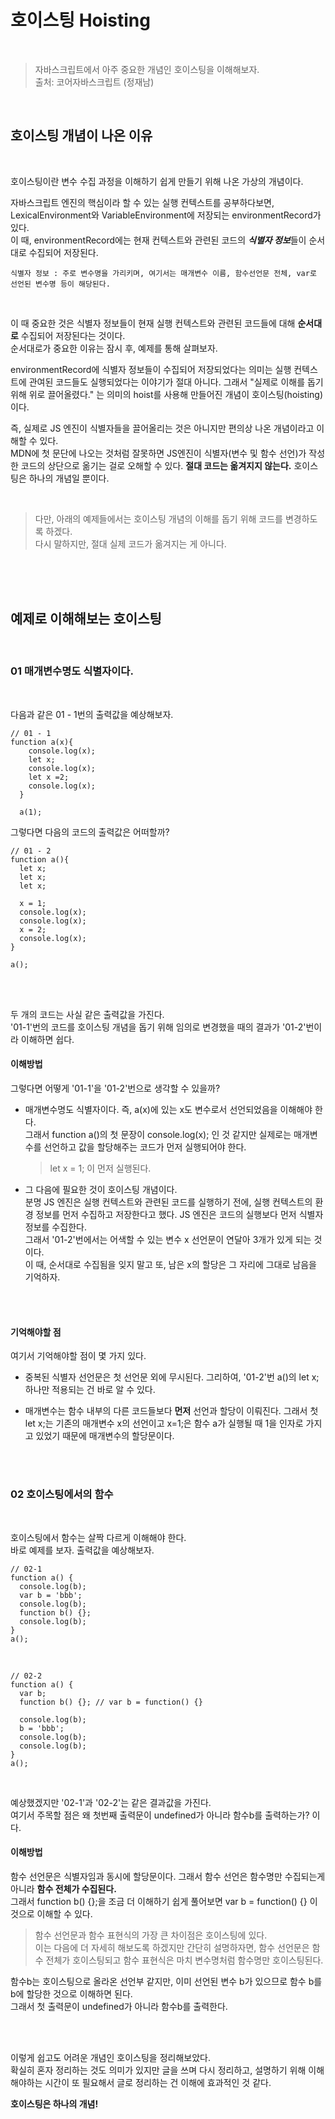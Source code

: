 # 호이스팅 Hoisting

<br/>

> 자바스크립트에서 아주 중요한 개념인 호이스팅을 이해해보자. <br/>
> 출처: 코어자바스크립트 (정재남)

<br/>

## 호이스팅 개념이 나온 이유

<br/>

호이스팅이란 변수 수집 과정을 이해하기 쉽게 만들기 위해 나온 가상의 개념이다.

자바스크립트 엔진의 핵심이라 할 수 있는 실행 컨텍스트를 공부하다보면, LexicalEnvironment와 VariableEnvironment에 저장되는 environmentRecord가 있다.<br/>이 때, environmentRecord에는 현재 컨텍스트와 관련된 코드의 ***식별자 정보***들이 순서대로 수집되어 저장된다.

    식별자 정보 : 주로 변수명을 가리키며, 여기서는 매개변수 이름, 함수선언문 전체, var로 선언된 변수명 등이 해당된다.

<br/>

이 때 중요한 것은 식별자 정보들이 현재 실행 컨텍스트와 관련된 코드들에 대해 **순서대로** 수집되어 저장된다는 것이다.  
순서대로가 중요한 이유는 잠시 후, 예제를 통해 살펴보자.

environmentRecord에 식별자 정보들이 수집되어 저장되었다는 의미는 실행 컨텍스트에 관여된 코드들도 실행되었다는 이야기가 절대 아니다. 그래서 "실제로 이해를 돕기 위해 위로 끌어올렸다." 는 의미의 hoist를 사용해 만들어진 개념이 호이스팅(hoisting)이다.

즉, 실제로 JS 엔진이 식별자들을 끌어올리는 것은 아니지만 편의상 나온 개념이라고 이해할 수 있다.
<br/> MDN에 첫 문단에 나오는 것처럼 잘못하면 JS엔진이 식별자(변수 및 함수 선언)가 작성한 코드의 상단으로 옮기는 걸로 오해할 수 있다. **절대 코드는 옮겨지지 않는다.** 호이스팅은 하나의 개념일 뿐이다.

<br/>

>다만, 아래의 예제들에서는 호이스팅 개념의 이해를 돕기 위해 코드를 변경하도록 하겠다. <br/>
>다시 말하지만, 절대 실제 코드가 옮겨지는 게 아니다.

<br/><br/><br/>

## 예제로 이해해보는 호이스팅

<br/>

### 01 매개변수명도 식별자이다.

<br/>

다음과 같은 01 - 1번의 출력값을 예상해보자.
<br/>

```
// 01 - 1
function a(x){
    console.log(x);
    let x;
    console.log(x);
    let x =2;
    console.log(x);
  }
  
  a(1);
  ```

  그렇다면 다음의 코드의 출력값은 어떠할까?
  <br/>
  
  ```
// 01 - 2
function a(){
    let x;
    let x;
    let x;

    x = 1;
    console.log(x);
    console.log(x);
    x = 2;
    console.log(x);
  }
  
  a();
  ```

  <br/><br/>

두 개의 코드는 사실 같은 출력값을 가진다.  
'01-1'번의 코드를 호이스팅 개념을 돕기 위해 임의로 변경했을 때의 결과가 '01-2'번이라 이해하면 쉽다.  

#### 이해방법

그렇다면 어떻게 '01-1'을 '01-2'번으로 생각할 수 있을까?  

  * 매개변수명도 식별자이다. 즉, a(x)에 있는 x도 변수로서 선언되었음을 이해해야 한다.  
    그래서 function a()의 첫 문장이 console.log(x); 인 것 같지만 실제로는 매개변수를 선언하고 값을 할당해주는 코드가 먼저 실행되어야 한다.  
    
      > let x = 1; 이 먼저 실행된다.
  
  * 그 다음에 필요한 것이 호이스팅 개념이다.  
  분명 JS 엔진은 실행 컨텍스트와 관련된 코드를 실행하기 전에, 실행 컨텍스트의 환경 정보를 먼저 수집하고 저장한다고 했다. JS 엔진은 코드의 실행보다 먼저 식별자 정보를 수집한다.  
  그래서 '01-2'번에서는 어색할 수 있는 변수 x 선언문이 연달아 3개가 있게 되는 것이다.  
  이 때, 순서대로 수집됨을 잊지 말고 또, 남은 x의 할당은 그 자리에 그대로 남음을 기억하자.

<br/>
<br/>

#### 기억해야할 점

여기서 기억해야할 점이 몇 가지 있다.  

  - 중복된 식별자 선언문은 첫 선언문 외에 무시된다.
    그리하여, '01-2'번 a()의 let x;하나만 적용되는 건 바로 알 수 있다.
  
  - 매개변수는 함수 내부의 다른 코드들보다 **먼저** 선언과 할당이 이뤄진다. 
    그래서 첫 let x;는 기존의 매개변수 x의 선언이고 x=1;은 함수 a가 실행될 때 1을 인자로 가지고 있었기 때문에 매개변수의 할당문이다.

<br/><br/>

### 02 호이스팅에서의 함수

<br/>

호이스팅에서 함수는 살짝 다르게 이해해야 한다.  
바로 예제를 보자. 출력값을 예상해보자.

```
// 02-1
function a() {
  console.log(b);
  var b = 'bbb';
  console.log(b);
  function b() {};
  console.log(b);
}
a();
```
<br/>

```
// 02-2
function a() {
  var b;
  function b() {}; // var b = function() {}
  
  console.log(b);
  b = 'bbb';
  console.log(b);
  console.log(b);
}
a();
```
<br/>

예상했겠지만 '02-1'과 '02-2'는 같은 결과값을 가진다.  
여기서 주목할 점은 왜 첫번째 출력문이 undefined가 아니라 함수b를 출력하는가? 이다.  

#### 이해방법

함수 선언문은 식별자임과 동시에 할당문이다.  그래서 함수 선언은 함수명만 수집되는게 아니라 **함수 전체가 수집된다.**  
그래서 function b() {};을 조금 더 이해하기 쉽게 풀어보면 var b = function() {} 이것으로 이해할 수 있다.

 > 함수 선언문과 함수 표현식의 가장 큰 차이점은 호이스팅에 있다.  
  이는 다음에 더 자세히 해보도록 하겠지만 간단히 설명하자면, 함수 선언문은 함수 전체가 호이스팅되고 함수 표현식은 마치 변수명처럼 함수명만 호이스팅된다.

함수b는 호이스팅으로 올라온 선언부 같지만, 이미 선언된 변수 b가 있으므로 함수 b를 b에 할당한 것으로 이해하면 된다.  
그래서 첫 출력문이 undefined가 아니라 함수b를 출력한다.

<br/><br/>

이렇게 쉽고도 어려운 개념인 호이스팅을 정리해보았다.  
확실히 혼자 정리하는 것도 의미가 있지만 글을 쓰며 다시 정리하고, 설명하기 위해 이해해야하는 시간이 또 필요해서 글로 정리하는 건 이해에 효과적인 것 같다.

**호이스팅은 하나의 개념!**